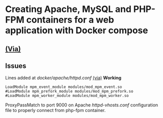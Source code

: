 # Creating Apache, MySQL and PHP-FPM containers for a web application with Docker compose
[(Via)](http://www.inanzzz.com/index.php/post/su76/creating-apache-mysql-and-php-fpm-containers-for-a-web-application-with-docker-compose)
---

## Issues
Lines added at *docker/apache/httpd.conf* [(via)](https://stackoverflow.com/a/48717418) **Working**
```
LoadModule mpm_event_module modules/mod_mpm_event.so
#LoadModule mpm_prefork_module modules/mod_mpm_prefork.so
#LoadModule mpm_worker_module modules/mod_mpm_worker.so
```

ProxyPassMatch to port 9000 on Apache *httpd-vhosts.conf* configuration file to properly connect from php-fpm container.